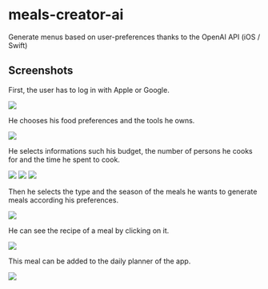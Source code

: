 # meals-creator-ai
Generate menus based on user-preferences thanks to the OpenAI API (iOS / Swift)

## Screenshots

First, the user has to log in with Apple or Google.

![](@Docs/LogInGif)

He chooses his food preferences and the tools he owns.

![](@Docs/PreferencesScreen)

He selects informations such his budget, the number of persons he cooks for and the time he spent to cook.

![](@Docs/budgetImage)
![](@Docs/NumberPeopleImage)
![](@Docs/spentTimeImage)

Then he selects the type and the season of the meals he wants to generate meals according his preferences.

![](@Docs/meals-creator.gif)

He can see the recipe of a meal by clicking on it.

![](@Docs/RecipeGif.gif)

This meal can be added to the daily planner of the app.

![](@Docs/plannerScreen.gif)
